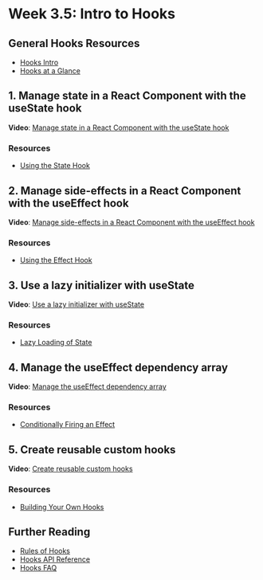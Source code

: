 # Week 3.5: Intro to Hooks

## General Hooks Resources
- [Hooks Intro](https://reactjs.org/docs/hooks-intro.html)
- [Hooks at a Glance](https://reactjs.org/docs/hooks-overview.html)

## 1. Manage state in a React Component with the useState hook
**Video**: [Manage state in a React Component with the useState hook](https://egghead.io/lessons/react-manage-state-in-a-react-component-with-the-usestate-hook)

### Resources
- [Using the State Hook](https://reactjs.org/docs/hooks-state.html)


## 2. Manage side-effects in a React Component with the useEffect hook
**Video**: [Manage side-effects in a React Component with the useEffect hook](https://egghead.io/lessons/react-manage-side-effects-in-a-react-component-with-the-useeffect-hook)

### Resources
- [Using the Effect Hook](https://reactjs.org/docs/hooks-effect.html)


## 3. Use a lazy initializer with useState
**Video**: [Use a lazy initializer with useState](https://egghead.io/lessons/react-use-a-lazy-initializer-with-usestate)

### Resources
- [Lazy Loading of State](https://reactjs.org/docs/hooks-reference.html#lazy-initial-state)


## 4. Manage the useEffect dependency array
**Video**: [Manage the useEffect dependency array](https://egghead.io/lessons/react-manage-the-useeffect-dependency-array)

### Resources
- [Conditionally Firing an Effect](https://reactjs.org/docs/hooks-reference.html#conditionally-firing-an-effect)


## 5. Create reusable custom hooks
**Video**: [Create reusable custom hooks](https://egghead.io/lessons/react-create-reusable-custom-hooks)

### Resources
- [Building Your Own Hooks](https://reactjs.org/docs/hooks-custom.html)


## Further Reading
- [Rules of Hooks](https://reactjs.org/docs/hooks-rules.html)
- [Hooks API Reference](https://reactjs.org/docs/hooks-reference.html)
- [Hooks FAQ](https://reactjs.org/docs/hooks-faq.html)
